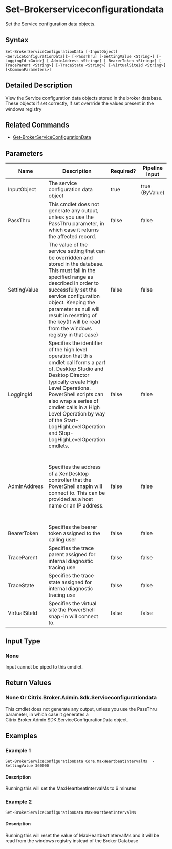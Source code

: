 ﻿
# Set-Brokerserviceconfigurationdata
Set the Service configuration data objects.
## Syntax

```
Set-BrokerServiceConfigurationData [-InputObject] <ServiceConfigurationData[]> [-PassThru] [-SettingValue <String>] [-LoggingId <Guid>] [-AdminAddress <String>] [-BearerToken <String>] [-TraceParent <String>] [-TraceState <String>] [-VirtualSiteId <String>] [<CommonParameters>]
```

## Detailed Description
View the Service configuration data objects stored in the broker database. These objects if set correctly, if set overrride the values present in the windows registry


## Related Commands

* [Get-BrokerServiceConfigurationData](../Get-BrokerServiceConfigurationData/)
## Parameters
| Name   | Description | Required? | Pipeline Input | Default Value |
| --- | --- | --- | --- | --- |
| InputObject | The service configuration data object | true | true (ByValue) |  |
| PassThru | This cmdlet does not generate any output, unless you use the PassThru parameter, in which case it returns the affected record. | false | false | False |
| SettingValue | The value of the service setting that can be overridden and stored in the database. This must fall in the specified range as described in order to successfully set the service configuration object. Keeping the parameter as null will result in resetting of the key(It will be read from the windows registry in that case) | false | false |  |
| LoggingId | Specifies the identifier of the high level operation that this cmdlet call forms a part of. Desktop Studio and Desktop Director typically create High Level Operations. PowerShell scripts can also wrap a series of cmdlet calls in a High Level Operation by way of the Start-LogHighLevelOperation and Stop-LogHighLevelOperation cmdlets. | false | false |  |
| AdminAddress | Specifies the address of a XenDesktop controller that the PowerShell snapin will connect to. This can be provided as a host name or an IP address. | false | false | Localhost. Once a value is provided by any cmdlet, this value will become the default. |
| BearerToken | Specifies the bearer token assigned to the calling user | false | false |  |
| TraceParent | Specifies the trace parent assigned for internal diagnostic tracing use | false | false |  |
| TraceState | Specifies the trace state assigned for internal diagnostic tracing use | false | false |  |
| VirtualSiteId | Specifies the virtual site the PowerShell snap-in will connect to. | false | false |  |

## Input Type

### None
Input cannot be piped to this cmdlet.
## Return Values

### None Or Citrix.Broker.Admin.Sdk.Serviceconfigurationdata
This cmdlet does not generate any output, unless you use the PassThru parameter, in which case it generates a Citrix.Broker.Admin.SDK.ServiceConfigurationData object.
## Examples

### Example 1

```
Set-BrokerServiceConfigurationData Core.MaxHeartbeatIntervalMs  -SettingValue 360000
```

#### Description
Running this will set the MaxHeartbeatIntervalMs to 6 minutes
### Example 2

```
Set-BrokerServiceConfigurationData MaxHeartbeatIntervalMs
```

#### Description
Running this will reset the value of MaxHeartbeatIntervalMs and it will be read from the windows registry instead of the Broker Database
